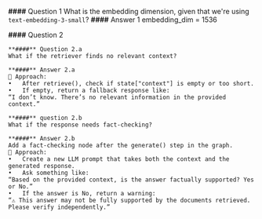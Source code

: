 **####** Question 1
What is the embedding dimension, given that we're using `text-embedding-3-small`?
**####** Answer 1 
    embedding_dim =  1536

**####** Question 2
    
    **####** Question 2.a
    What if the retriever finds no relevant context? 
    
    **####** Answer 2.a 
    🧩 Approach:
	•	After retrieve(), check if state["context"] is empty or too short.
	•	If empty, return a fallback response like:
    “I don’t know. There’s no relevant information in the provided context.”

    **####** question 2.b
    What if the response needs fact-checking?

    **####** Answer 2.b
    Add a fact-checking node after the generate() step in the graph.
    🧩 Approach:
	•	Create a new LLM prompt that takes both the context and the generated response.
	•	Ask something like:
    “Based on the provided context, is the answer factually supported? Yes or No.”
	•	If the answer is No, return a warning:
    “⚠️ This answer may not be fully supported by the documents retrieved. Please verify independently.”

